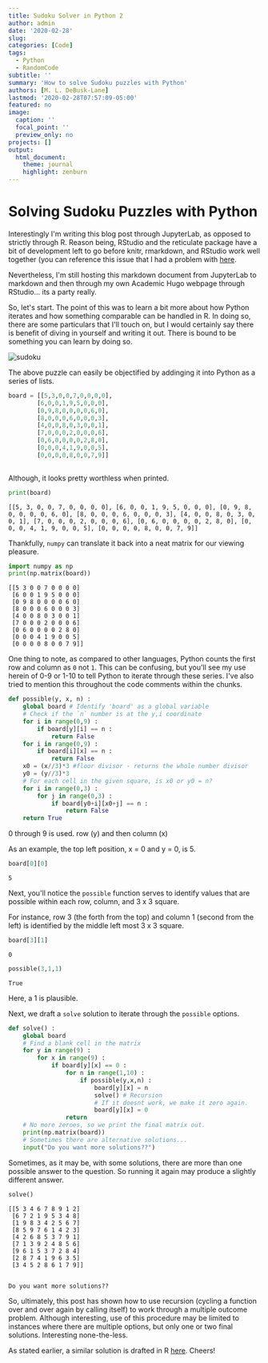 ```yaml
---
title: Sudoku Solver in Python 2
author: admin
date: '2020-02-28'
slug:  
categories: [Code]
tags:
  - Python
  - RandomCode
subtitle: ''
summary: 'How to solve Sudoku puzzles with Python'
authors: [M. L. DeBusk-Lane]
lastmod: '2020-02-28T07:57:09-05:00'
featured: no
image:
  caption: ''
  focal_point: ''
  preview_only: no
projects: []
output: 
  html_document:
    theme: journal
    highlight: zenburn
---
```

# Solving Sudoku Puzzles with Python
    
Interestingly I'm writing this blog post through JupyterLab, as opposed to strictly through R. Reason being, RStudio and the reticulate package have a bit of development left to go before knitr, rmarkdown, and RStudio work well together (you can reference this issue that I had a problem with [here](https://github.com/yihui/knitr/issues/1505). 
 
Nevertheless, I'm still hosting this markdown document from JupyterLab to markdown and then through my own Academic Hugo webpage through RStudio... its a party really. 

 
So, let's start. The point of this was to learn a bit more about how Python iterates and how something comparable can be handled in R. In doing so, there are some particulars that I'll touch on, but I would certainly say there is benefit of diving in yourself and writing it out. There is bound to be something you can learn by doing so. 
 
![sudoku](https://raw.githubusercontent.com/debusklaneml/mldebusklane.com/master/content/post/Random_Code/sudoku.png "sudoku")


The above puzzle can easily be objectified by addinging it into Python as a series of lists. 


```python
board = [[5,3,0,0,7,0,0,0,0],
        [6,0,0,1,9,5,0,0,0],
        [0,9,8,0,0,0,0,6,0],
        [8,0,0,0,6,0,0,0,3],
        [4,0,0,8,0,3,0,0,1],
        [7,0,0,0,2,0,0,0,6],
        [0,6,0,0,0,0,2,8,0],
        [0,0,0,4,1,9,0,0,5],
        [0,0,0,0,8,0,0,7,9]]
        
```

Although, it looks pretty worthless when printed. 


```python
print(board)
```

    [[5, 3, 0, 0, 7, 0, 0, 0, 0], [6, 0, 0, 1, 9, 5, 0, 0, 0], [0, 9, 8, 0, 0, 0, 0, 6, 0], [8, 0, 0, 0, 6, 0, 0, 0, 3], [4, 0, 0, 8, 0, 3, 0, 0, 1], [7, 0, 0, 0, 2, 0, 0, 0, 6], [0, 6, 0, 0, 0, 0, 2, 8, 0], [0, 0, 0, 4, 1, 9, 0, 0, 5], [0, 0, 0, 0, 8, 0, 0, 7, 9]]


Thankfully, `numpy` can translate it back into a neat matrix for our viewing pleasure. 


```python
import numpy as np
print(np.matrix(board))
```

    [[5 3 0 0 7 0 0 0 0]
     [6 0 0 1 9 5 0 0 0]
     [0 9 8 0 0 0 0 6 0]
     [8 0 0 0 6 0 0 0 3]
     [4 0 0 8 0 3 0 0 1]
     [7 0 0 0 2 0 0 0 6]
     [0 6 0 0 0 0 2 8 0]
     [0 0 0 4 1 9 0 0 5]
     [0 0 0 0 8 0 0 7 9]]


One thing to note, as compared to other languages, Python counts the first row and column as `0` not `1`. This can be confusing, but you'll see my use herein of 0-9 or 1-10 to tell Python to iterate through these series. I've also tried to mention this throughout the code comments within the chunks. 


```python
def possible(y, x, n) : 
    global board # Identify 'board' as a global variable
    # Check if the `n` number is at the y,i coordinate
    for i in range(0,9) :
        if board[y][i] == n :
            return False
    for i in range(0,9) : 
        if board[i][x] == n :
            return False
    x0 = (x//3)*3 #floor divisor - returns the whole number divisor
    y0 = (y//3)*3
    # For each cell in the given square, is x0 or y0 = n?
    for i in range(0,3) :
        for j in range(0,3) :
            if board[y0+i][x0+j] == n :
                return False
    return True
```

0 through 9 is used. row (y) and then column (x)

As an example, the top left position, x = 0 and y = 0, is 5.


```python
board[0][0]
```




    5



Next, you'll notice the `possible` function serves to identify values that are possible within each row, column, and 3 x 3 square. 

For instance, row 3 (the forth from the top) and column 1 (second from the left) is identified by the middle left most 3 x 3 square. 


```python
board[3][1]
```




    0




```python
possible(3,1,1)
```




    True



Here, a 1 is plausible. 

Next, we draft a `solve` solution to iterate through the `possible` options. 


```python
def solve() : 
    global board
    # Find a blank cell in the matrix
    for y in range(9) :
        for x in range(9) :
            if board[y][x] == 0 :
                for n in range(1,10) :
                    if possible(y,x,n) : 
                        board[y][x] = n
                        solve() # Recursion
                        # If it doesnt work, we make it zero again.
                        board[y][x] = 0
                return
    # No more zeroes, so we print the final matrix out. 
    print(np.matrix(board))
    # Sometimes there are alternative solutions...
    input("Do you want more solutions??")
```

Sometimes, as it may be, with some solutions, there are more than one possible answer to the question. So running it again may produce a slightly different answer. 


```python
solve()
```

    [[5 3 4 6 7 8 9 1 2]
     [6 7 2 1 9 5 3 4 8]
     [1 9 8 3 4 2 5 6 7]
     [8 5 9 7 6 1 4 2 3]
     [4 2 6 8 5 3 7 9 1]
     [7 1 3 9 2 4 8 5 6]
     [9 6 1 5 3 7 2 8 4]
     [2 8 7 4 1 9 6 3 5]
     [3 4 5 2 8 6 1 7 9]]


    Do you want more solutions?? 


So, ultimately, this post has shown how to use recursion (cycling a function over and over again by calling itself) to work through a multiple outcome problem. Although interesting, use of this procedure may be limited to instances where there are multiple options, but only one or two final solutions. Interesting none-the-less. 

As stated earlier, a similar solution is drafted in R [here](xxxx). Cheers!
